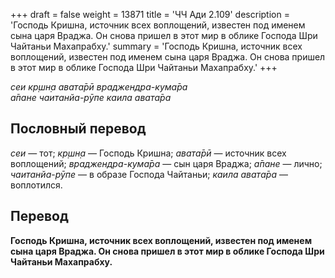 +++
draft = false
weight = 13871
title = 'ЧЧ Ади 2.109'
description = 'Господь Кришна, источник всех воплощений, известен под именем сына царя Враджа. Он снова пришел в этот мир в облике Господа Шри Чайтаньи Махапрабху.'
summary = 'Господь Кришна, источник всех воплощений, известен под именем сына царя Враджа. Он снова пришел в этот мир в облике Господа Шри Чайтаньи Махапрабху.'
+++

_сеи кр̣шн̣а авата̄рӣ враджендра-кума̄ра  
а̄пане чаитанйа-рӯпе каила авата̄ра_

## Пословный перевод

_сеи_ — тот; _кр̣шн̣а_ — Господь Кришна; _авата̄рӣ_ — источник всех воплощений; _враджендра_\-_кума̄ра_ — сын царя Враджа; _а̄пане_ — лично; _чаитанйа_\-_рӯпе_ — в образе Господа Чайтаньи; _каила_ _авата̄ра_ — воплотился.

## Перевод

**Господь Кришна, источник всех воплощений, известен под именем сына царя Враджа. Он снова пришел в этот мир в облике Господа Шри Чайтаньи Махапрабху.**
